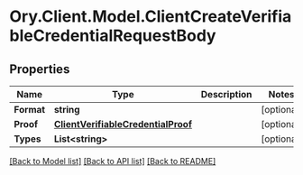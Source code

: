 # Ory.Client.Model.ClientCreateVerifiableCredentialRequestBody

## Properties

Name | Type | Description | Notes
------------ | ------------- | ------------- | -------------
**Format** | **string** |  | [optional] 
**Proof** | [**ClientVerifiableCredentialProof**](ClientVerifiableCredentialProof.md) |  | [optional] 
**Types** | **List&lt;string&gt;** |  | [optional] 

[[Back to Model list]](../README.md#documentation-for-models) [[Back to API list]](../README.md#documentation-for-api-endpoints) [[Back to README]](../README.md)

